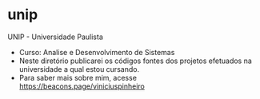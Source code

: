# unip
UNIP - Universidade Paulista
- Curso: Analise e Desenvolvimento de Sistemas
- Neste diretório publicarei os códigos fontes dos projetos efetuados na universidade a qual estou cursando.
- Para saber mais sobre mim, acesse https://beacons.page/viniciuspinheiro
